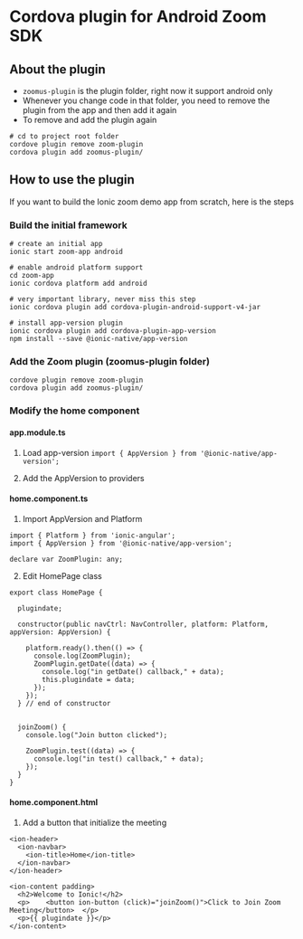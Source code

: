 # Cordova plugin for Android Zoom SDK

## About the plugin

- `zoomus-plugin` is the plugin folder, right now it support android only
- Whenever you change code in that folder, you need to remove the plugin from the app and then add it again
- To remove and add the plugin again

```
# cd to project root folder
cordove plugin remove zoom-plugin
cordova plugin add zoomus-plugin/
```


## How to use the plugin

If you want to build the Ionic zoom demo app from scratch, here is the steps

### Build the initial framework
```
# create an initial app 
ionic start zoom-app android

# enable android platform support
cd zoom-app
ionic cordova platform add android

# very important library, never miss this step
ionic cordova plugin add cordova-plugin-android-support-v4-jar

# install app-version plugin
ionic cordova plugin add cordova-plugin-app-version
npm install --save @ionic-native/app-version
```

### Add the Zoom plugin (zoomus-plugin folder)

```
cordove plugin remove zoom-plugin
cordova plugin add zoomus-plugin/
```

### Modify the home component

#### app.module.ts
1. Load app-version
`import { AppVersion } from '@ionic-native/app-version';`

2. Add the AppVersion to providers

#### home.component.ts

1. Import AppVersion and Platform
```
import { Platform } from 'ionic-angular';
import { AppVersion } from '@ionic-native/app-version';

declare var ZoomPlugin: any;
```
2. Edit HomePage class
```
export class HomePage {

  plugindate;

  constructor(public navCtrl: NavController, platform: Platform, appVersion: AppVersion) {

    platform.ready().then(() => {
      console.log(ZoomPlugin);
      ZoomPlugin.getDate((data) => {
        console.log("in getDate() callback," + data);
        this.plugindate = data;
      });
    });
  } // end of constructor


  joinZoom() {
    console.log("Join button clicked");

    ZoomPlugin.test((data) => {
      console.log("in test() callback," + data);
    });
  }
}
```
#### home.component.html
1. Add a button that initialize the meeting
```
<ion-header>
  <ion-navbar>
    <ion-title>Home</ion-title>
  </ion-navbar>
</ion-header>

<ion-content padding>
  <h2>Welcome to Ionic!</h2>
  <p>    <button ion-button (click)="joinZoom()">Click to Join Zoom Meeting</button>  </p>
  <p>{{ plugindate }}</p>
</ion-content>
```
